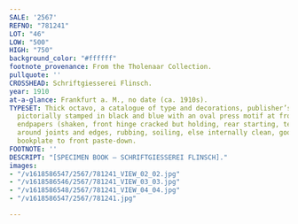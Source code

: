 ```yaml
---
SALE: '2567'
REFNO: "781241"
LOT: "46"
LOW: "500"
HIGH: "750"
background_color: "#ffffff"
footnote_provenance: From the Tholenaar Collection.
pullquote: ''
CROSSHEAD: Schriftgiesserei Flinsch.
year: 1910
at-a-glance: Frankfurt a. M., no date (ca. 1910s).
TYPESET: Thick octavo, a catalogue of type and decorations, publisher’s maroon cloth
  pictorially stamped in black and blue with an oval press motif at front cover, decorative
  endpapers (shaken, front hinge cracked but holding, rear starting, tears and frays
  around joints and edges, rubbing, soiling, else internally clean, good). Tholenaar
  bookplate to front paste-down.
FOOTNOTE: ''
DESCRIPT: "[SPECIMEN BOOK — SCHRIFTGIESSEREI FLINSCH]."
images:
- "/v1618586547/2567/781241_VIEW_02_02.jpg"
- "/v1618586546/2567/781241_VIEW_03_03.jpg"
- "/v1618586548/2567/781241_VIEW_04_04.jpg"
- "/v1618586547/2567/781241.jpg"

---
```

